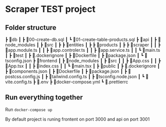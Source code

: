 # Scraper TEST project

## Folder structure

 ┣ 📂db
 ┃ ┣ 📜00-create-db.sql
 ┃ ┗ 📜01-create-table-products.sql
 ┣ 📂api
 ┃ ┣ 📂node_modules
 ┃ ┣ 📂src
 ┃ ┣ ┣ 📂entities
 ┃ ┣ ┣ 📂products
 ┃ ┣ ┣ 📂scraper
 ┃ ┃ ┣ 📜app.module.ts
 ┃ ┃ ┣ 📜app.controler.ts
 ┃ ┃ ┣ 📜app.service.ts
 ┃ ┃ ┗ 📜main.ts
 ┃ ┣ 📂test
 ┃ ┣ 📜.dockerignore
 ┃ ┣ 📜Dockerfile
 ┃ ┣ 📜package.json
 ┃ ┗ 📜tsconfig.json
 ┣ 📂frontend
 ┃ ┣ 📂node_modules
 ┃ ┣ 📂src
 ┃ ┃ ┣ 📜App.css
 ┃ ┃ ┣ 📜App.tsx
 ┃ ┃ ┣ 📜index.css
 ┃ ┃ ┗ 📜main.tsx
 ┃ ┣ 📂public
 ┃ ┣ 📜.dockerignore
 ┃ ┣ 📜components.json
 ┃ ┣ 📜Dockerfile
 ┃ ┣ 📜package.json
 ┃ ┣ 📜postcss.config.js
 ┃ ┣ 📜tailwind.config.ts
 ┃ ┣ 📜tsconfig.node.json
 ┃ ┗ 📜vite.config.ts
 ┣ 📜.env
 ┣ 📜docker-compose.yml
 ┗ 📜.prettierrc

## Run everything together

Run `docker-compose up`

By default project is runing frontent on port 3000 and api on port 3001
